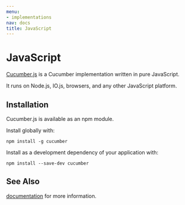 ```yaml
---
menu:
- implementations
nav: docs
title: JavaScript
---
```


# JavaScript

[Cucumber.js](https://github.com/cucumber/cucumber-js) is a Cucumber implementation written in pure JavaScript.

It runs on Node.js, IO.js, browsers, and any other JavaScript platform.

## Installation

Cucumber.js is available as an npm module.

Install globally with:

```
npm install -g cucumber
```

Install as a development dependency of your application with:

```
npm install --save-dev cucumber
```

## See Also

[documentation](https://github.com/cucumber/cucumber-js#documentation) for more information.
